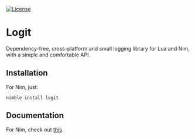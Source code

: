 [![License][LicenseBadge]][licenseURL]

# Logit

Dependency-free, cross-platform and small logging library for Lua and Nim, with a simple and comfortable API.

## Installation

For Nim, just:

```
nimble install logit
```

## Documentation

For Nim, check out [this](NimDocs.md).

[LicenseBadge]: https://img.shields.io/badge/License-Zlib-brightgreen?style=flat
[LicenseURL]: https://opensource.org/licenses/Zlib
